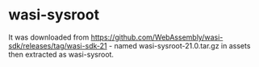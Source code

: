 # wasi-sysroot

It was downloaded from https://github.com/WebAssembly/wasi-sdk/releases/tag/wasi-sdk-21 - named 
wasi-sysroot-21.0.tar.gz in assets then extracted as wasi-sysroot.